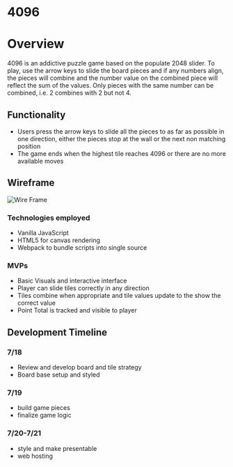# 4096
# Overview

4096 is an addictive puzzle game based on the populate 2048 slider. To play, use the arrow keys to slide the board pieces and if any numbers align, the pieces will combine and the number value on the combined piece will reflect the sum of the values.  Only pieces with the same number can be combined, i.e. 2 combines with 2 but not 4.

## Functionality
* Users press the arrow keys to slide all the pieces to as far as possible in one direction, either the pieces stop at the wall or the next non matching position
* The game ends when the highest tile reaches 4096 or there are no more available moves


## Wireframe
![Wire Frame]('Homepage.png')

### Technologies employed
* Vanilla JavaScript
* HTML5 for canvas rendering
* Webpack to bundle scripts into single source

### MVPs
* Basic Visuals and interactive interface
* Player can slide tiles correctly in any direction
* Tiles combine when appropriate and tile values update to the show the correct value
* Point Total is tracked and visible to player

## Development Timeline
### 7/18
* Review and develop board and tile strategy
* Board base setup and styled

### 7/19 
* build game pieces 
* finalize game logic

### 7/20-7/21
* style and make presentable
* web hosting

